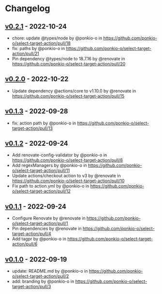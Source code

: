 # Changelog

## [v0.2.1](https://github.com/ponkio-o/select-target-action/compare/v0.2.0...v0.2.1) - 2022-10-24
- chore: update @types/node by @ponkio-o in https://github.com/ponkio-o/select-target-action/pull/18
- fix: paths by @ponkio-o in https://github.com/ponkio-o/select-target-action/pull/21
- Pin dependency @types/node to 18.7.16 by @renovate in https://github.com/ponkio-o/select-target-action/pull/20

## [v0.2.0](https://github.com/ponkio-o/select-target-action/compare/v0.1.3...v0.2.0) - 2022-10-22
- Update dependency @actions/core to v1.10.0 by @renovate in https://github.com/ponkio-o/select-target-action/pull/15

## [v0.1.3](https://github.com/ponkio-o/select-target-action/compare/v0.1.2...v0.1.3) - 2022-09-28
- fix: action path by @ponkio-o in https://github.com/ponkio-o/select-target-action/pull/13

## [v0.1.2](https://github.com/ponkio-o/select-target-action/compare/v0.1.1...v0.1.2) - 2022-09-24
- Add renovate-config-validator by @ponkio-o in https://github.com/ponkio-o/select-target-action/pull/8
- Add regexManagers by @ponkio-o in https://github.com/ponkio-o/select-target-action/pull/11
- Update actions/checkout action to v3 by @renovate in https://github.com/ponkio-o/select-target-action/pull/10
- Fix path to action.yml by @ponkio-o in https://github.com/ponkio-o/select-target-action/pull/12

## [v0.1.1](https://github.com/ponkio-o/select-target-action/compare/v0.1.0...v0.1.1) - 2022-09-24
- Configure Renovate by @renovate in https://github.com/ponkio-o/select-target-action/pull/1
- Pin dependencies by @renovate in https://github.com/ponkio-o/select-target-action/pull/4
- Add tagpr by @ponkio-o in https://github.com/ponkio-o/select-target-action/pull/6

## [v0.1.0](https://github.com/ponkio-o/select-target-action/commits/v0.1.0) - 2022-09-19
- update: README.md by @ponkio-o in https://github.com/ponkio-o/select-target-action/pull/2
- add: branding by @ponkio-o in https://github.com/ponkio-o/select-target-action/pull/3
